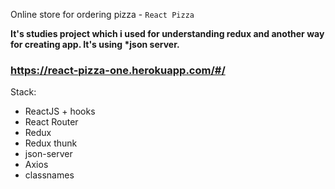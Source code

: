 Online store for ordering pizza - `React Pizza`

**It's studies project which i used for understanding redux and another way for creating app. It's using \*json server.**

### https://react-pizza-one.herokuapp.com/#/

Stack:

- ReactJS + hooks
- React Router
- Redux
- Redux thunk
- json-server
- Axios
- classnames

